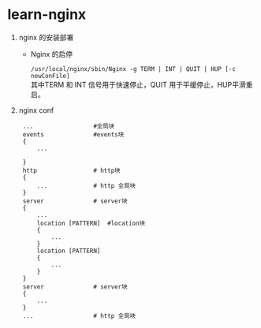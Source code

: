 # learn-nginx

1. nginx 的安装部署

	- Nginx 的启停

		`/usr/local/nginx/sbin/Nginx -g TERM | INT | QUIT | HUP [-c newConFile]`<br>
		其中TERM 和 INT 信号用于快速停止，QUIT 用于平缓停止，HUP平滑重启。
		
2. nginx conf

		...                 #全局块
		events              #events块
		{
			...
		
		}
		http                # http块
		{
			...             # http 全局块
		}
		server              # server块
		{
			...
			location [PATTERN]  #location块
			{
				...
			}
			location [PATTERN]
			{
				...
			}
		}
		server              # server块
		{
			...
		}
		...                 # http 全局块
		

	
		
	

